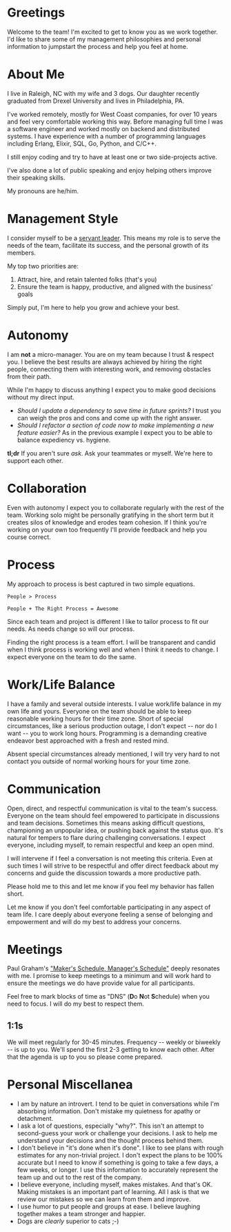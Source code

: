 # Greetings

Welcome to the team! I'm excited to get to know you as we work together. I'd like to share some of my management philosophies and personal information to jumpstart the process and help you feel at home.

# About Me

I live in Raleigh, NC with my wife and 3 dogs. Our daughter recently graduated from Drexel University and lives in Philadelphia, PA.

I've worked remotely, mostly for West Coast companies, for over 10 years and feel very comfortable working this way. Before managing full time I was a software engineer and worked mostly on backend and distributed systems. I have experience with a number of programming languages including Erlang, Elixir, SQL, Go, Python, and C/C++.

I still enjoy coding and try to have at least one or two side-projects active.

I've also done a lot of public speaking and enjoy helping others improve their speaking skills.

My pronouns are he/him.

# Management Style

I consider myself to be a [servant leader](https://en.wikipedia.org/wiki/Servant_leadership). This means my role is to serve the needs of the team, facilitate its success, and the personal growth of its members.

My top two priorities are:

1. Attract, hire, and retain talented folks (that's you)
1. Ensure the team is happy, productive, and aligned with the business' goals

Simply put, I'm here to help you grow and achieve your best.

# Autonomy

I am **not** a micro-manager. You are on my team because I trust & respect you. I believe the best results are always achieved by hiring the right people, connecting them with interesting work, and removing obstacles from their path.

While I'm happy to discuss anything I expect you to make good decisions without my direct input.

* *Should I update a dependency to save time in future sprints?* I trust you can weigh the pros and cons and come up with the right answer.
* *Should I refactor a section of code now to make implementing a new feature easier?* As in the previous example I expect you to be able to balance expediency vs. hygiene.

**tl;dr** If you aren't sure *ask*. Ask your teammates or myself. We're here to support each other.

# Collaboration

Even with autonomy I expect you to collaborate regularly with the rest of the team. Working solo might be personally gratifying in the short term but it creates silos of knowledge and erodes team cohesion. If I think you're working on your own too frequently I'll provide feedback and help you course correct.

# Process

My approach to process is best captured in two simple equations.

```
People > Process
```

```
People + The Right Process = Awesome
```

Since each team and project is different I like to tailor process to fit our needs. As needs change so will our process.

Finding the right process is a team effort. I will be transparent and candid when I think process is working well and when I think it needs to change. I expect everyone on the team to do the same.

# Work/Life Balance

I have a family and several outside interests. I value work/life balance in my own life and yours. Everyone on the team should be able to keep reasonable working hours for their time zone. Short of special circumstances, like a serious production outage, I don't expect -- nor do I want -- you to work long hours. Programming is a demanding creative endeavor best approached with a fresh and rested mind.

Absent special circumstances already mentioned, I will try very hard to not contact you outside of normal working hours for your time zone.

# Communication

Open, direct, and respectful communication is vital to the team's success. Everyone on the team should feel empowered to participate in discussions and team decisions. Sometimes this means asking difficult questions, championing an unpopular idea, or pushing back against the status quo. It's natural for tempers to flare during challenging conversations. I expect everyone, including myself, to remain respectful and keep an open mind.

I will intervene if I feel a conversation is not meeting this criteria. Even at such times I will strive to be respectful and offer direct feedback about my concerns and guide the discussion towards a more productive path.

Please hold me to this and let me know if you feel my behavior has fallen short.

Let me know if you don't feel comfortable participating in any aspect of team life. I care deeply about everyone feeling a sense of belonging and empowerment and will do my best to address your concerns.

# Meetings

Paul Graham's ["Maker's Schedule, Manager's Schedule"](http://www.paulgraham.com/makersschedule.html) deeply resonates with me. I promise to keep meetings to a minimum and will work hard to ensure the meetings we do have provide value for all participants.

Feel free to mark blocks of time as "DNS" (**D**o **N**ot **S**chedule) when you need to focus. I will do my best to respect them.

## 1:1s

We will meet regularly for 30-45 minutes. Frequency -- weekly or biweekly -- is up to you. We'll spend the first 2-3 getting to know each other. After that the agenda is up to you so please come prepared.

# Personal Miscellanea

* I am by nature an introvert. I tend to be quiet in conversations while I'm absorbing information. Don't mistake my quietness for apathy or detachment.
* I ask a lot of questions, especially "why?". This isn't an attempt to second-guess your work or challenge your decisions. I ask to help me understand your decisions and the thought process behind them.
* I don't believe in "it's done when it's done". I like to see plans with rough estimates for any non-trivial project. I don't expect the plans to be 100% accurate but I need to know if something is going to take a few days, a few weeks, or longer. I use this information to accurately represent the team up and out to the rest of the company.
* I believe everyone, including myself, makes mistakes. And that's OK. Making mistakes is an important part of learning. All I ask is that we review our mistakes so we can learn from them and improve.
* I use humor to put people and groups at ease. I believe laughing together makes a team stronger and happier.
* Dogs are *clearly* superior to cats ;-)
